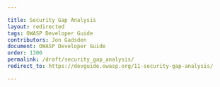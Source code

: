 ```yaml
---

title: Security Gap Analysis
layout: redirected
tags: OWASP Developer Guide
contributors: Jon Gadsden
document: OWASP Developer Guide
order: 1300
permalink: /draft/security_gap_analysis/
redirect_to: https://devguide.owasp.org/11-security-gap-analysis/

---
```

